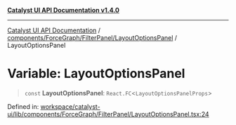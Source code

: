 [**Catalyst UI API Documentation v1.4.0**](../../../../../README.md)

---

[Catalyst UI API Documentation](../../../../../README.md) / [components/ForceGraph/FilterPanel/LayoutOptionsPanel](../README.md) / LayoutOptionsPanel

# Variable: LayoutOptionsPanel

> `const` **LayoutOptionsPanel**: `React.FC`\<`LayoutOptionsPanelProps`\>

Defined in: [workspace/catalyst-ui/lib/components/ForceGraph/FilterPanel/LayoutOptionsPanel.tsx:24](https://github.com/TheBranchDriftCatalyst/catalyst-ui/blob/main/lib/components/ForceGraph/FilterPanel/LayoutOptionsPanel.tsx#L24)
